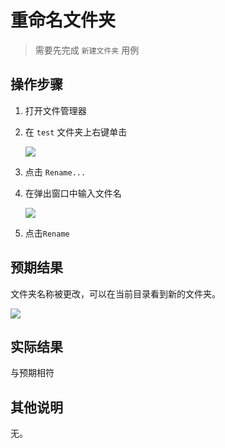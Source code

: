 # 重命名文件夹

> 需要先完成 `新建文件夹` 用例

## 操作步骤

1. 打开文件管理器
2. 在 `test` 文件夹上右键单击

   ![](./img/重命名文件夹-1.png)
3. 点击 `Rename...`
4. 在弹出窗口中输入文件名

   ![](./img/重命名文件夹-2.png)
5. 点击`Rename`


## 预期结果

文件夹名称被更改，可以在当前目录看到新的文件夹。

![](./img/重命名文件夹-3.png)


## 实际结果
与预期相符
## 其他说明

无。